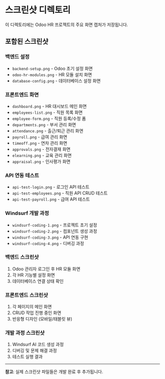 # 스크린샷 디렉토리

이 디렉토리에는 Odoo HR 프로젝트의 주요 화면 캡처가 저장됩니다.

## 포함된 스크린샷

### 백엔드 설정
- `backend-setup.png` - Odoo 초기 설정 화면
- `odoo-hr-modules.png` - HR 모듈 설치 화면
- `database-config.png` - 데이터베이스 설정 화면

### 프론트엔드 화면
- `dashboard.png` - HR 대시보드 메인 화면
- `employees-list.png` - 직원 목록 화면
- `employee-form.png` - 직원 등록/수정 폼
- `departments.png` - 부서 관리 화면
- `attendance.png` - 출근/퇴근 관리 화면
- `payroll.png` - 급여 관리 화면
- `timeoff.png` - 연차 관리 화면
- `approvals.png` - 전자결재 화면
- `elearning.png` - 교육 관리 화면
- `appraisal.png` - 인사평가 화면

### API 연동 테스트
- `api-test-login.png` - 로그인 API 테스트
- `api-test-employees.png` - 직원 API CRUD 테스트
- `api-test-payroll.png` - 급여 API 테스트

### Windsurf 개발 과정
- `windsurf-coding-1.png` - 프로젝트 초기 설정
- `windsurf-coding-2.png` - 컴포넌트 생성 과정
- `windsurf-coding-3.png` - API 연동 구현
- `windsurf-coding-4.png` - 디버깅 과정


### 백엔드 스크린샷
1. Odoo 관리자 로그인 후 HR 모듈 화면
2. 각 HR 기능별 설정 화면
3. 데이터베이스 연결 상태 확인

### 프론트엔드 스크린샷
1. 각 페이지의 메인 화면
2. CRUD 작업 진행 중인 화면
3. 반응형 디자인 (모바일/태블릿 뷰)

### 개발 과정 스크린샷
1. Windsurf AI 코드 생성 과정
2. 디버깅 및 문제 해결 과정
3. 테스트 실행 결과

---

**참고**: 실제 스크린샷 파일들은 개발 완료 후 추가됩니다.
